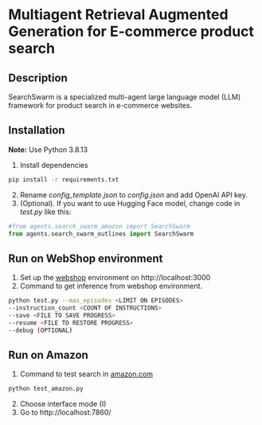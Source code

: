 # Multiagent Retrieval Augmented Generation for E-commerce product search
## Description
SearchSwarm is a specialized multi-agent large language model (LLM) framework for product search in e-commerce websites.
## Installation
**Note:** Use Python 3.8.13
1. Install dependencies
```bash
pip install -r requirements.txt
```
2. Rename *config_template.json* to *config.json* and add OpenAI API key.
3. (Optional). If you want to use Hugging Face model, change code in *test.py* like this:
```python
#from agents.search_swarm_amazon import SearchSwarm
from agents.search_swarm_outlines import SearchSwarm
```
## Run on WebShop environment
1. Set up the [webshop](https://github.com/princeton-nlp/WebShop) environment on http://localhost:3000
2. Command to get inference from webshop environment.
```bash
python test.py --max_episodes <LIMIT ON EPISODES>
--instruction_count <COUNT OF INSTRUCTIONS>
--save <FILE TO SAVE PROGRESS>
--resume <FILE TO RESTORE PROGRESS>
--debug (OPTIONAL)
```

## Run on Amazon
1. Command to test search in [amazon.com](https://www.amazon.com/)
```bash
python test_amazon.py
```
2. Choose interface mode (I)
3. Go to http://localhost:7860/